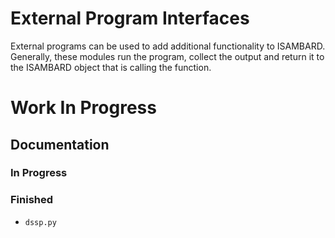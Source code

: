 # External Program Interfaces

External programs can be used to add additional functionality to ISAMBARD.
Generally, these modules run the program, collect the output and return it to
the ISAMBARD object that is calling the function.

# Work In Progress

## Documentation

### In Progress

### Finished

* `dssp.py`
